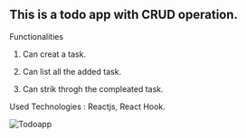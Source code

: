 ## This is a todo app with CRUD operation.

Functionalities

1. Can creat a task.

2. Can list all the added task.

3. Can strik throgh the compleated task.

Used Technologies : Reactjs, React Hook.

![Todoapp](https://user-images.githubusercontent.com/83206716/116291708-88702400-a7b2-11eb-950d-32ec71783e06.png)




